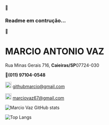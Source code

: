 👷 <h3>Readme em contrução...</h3>

👋 
<h1>MARCIO ANTONIO VAZ</h1>

<p>Rua Minas Gerais 716, <b>Caieiras/SP</b>07724-030</p>

📱<b>(011) 97104-0548</b>

<img  src ="https://cdn-icons-png.flaticon.com/512/281/281769.png" width ="20px" eight = "20px"> githubmarcio@gmail.com

<img  src ="https://cdn-icons-png.flaticon.com/512/281/281769.png" width ="20px" eight = "20px"> marciovaz67@gmail.com


![Marcio Vaz GitHub stats](https://github-readme-stats.vercel.app/api?username=VazMarcio&show_icons=true&theme=radical&custom_title=Marcio%20Vaz%20GitHub%20Stats)


![Top Langs](https://github-readme-stats.vercel.app/api/top-langs/?username=VazMarcio&stats_format=bytes&theme=radical)

